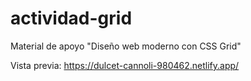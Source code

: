 # actividad-grid
Material de apoyo "Diseño web moderno con CSS Grid"

Vista previa: https://dulcet-cannoli-980462.netlify.app/
